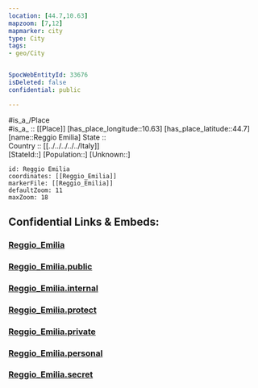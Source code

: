 ```yaml
---
location: [44.7,10.63] 
mapzoom: [7,12] 
mapmarker: city 
type: City
tags:
- geo/City


SpocWebEntityId: 33676
isDeleted: false
confidential: public

---
```

#is_a_/Place  
#is_a_ :: [[Place]] 
[has_place_longitude::10.63] 
[has_place_latitude::44.7] 
[name::Reggio Emilia] 
State ::  
Country :: [[../../../../../Italy]]  
[StateId::] 
[Population::] 
[Unknown::] 


```leaflet
id: Reggio Emilia
coordinates: [[Reggio_Emilia]] 
markerFile: [[Reggio_Emilia]] 
defaultZoom: 11 
maxZoom: 18
```


## Confidential Links & Embeds: 

### [Reggio_Emilia](/_Standards/Earth/Continent/Europe/Europe~South/Italy/regions~Italy/Emilia-Romagna/Reggio_Emilia.Province/City/Reggio_Emilia.md) 

### [Reggio_Emilia.public](/_public/Earth/Continent/Europe/Europe~South/Italy/regions~Italy/Emilia-Romagna/Reggio_Emilia.Province/City/Reggio_Emilia.public.md) 

### [Reggio_Emilia.internal](/_internal/Earth/Continent/Europe/Europe~South/Italy/regions~Italy/Emilia-Romagna/Reggio_Emilia.Province/City/Reggio_Emilia.internal.md) 

### [Reggio_Emilia.protect](/_protect/Earth/Continent/Europe/Europe~South/Italy/regions~Italy/Emilia-Romagna/Reggio_Emilia.Province/City/Reggio_Emilia.protect.md) 

### [Reggio_Emilia.private](/_private/Earth/Continent/Europe/Europe~South/Italy/regions~Italy/Emilia-Romagna/Reggio_Emilia.Province/City/Reggio_Emilia.private.md) 

### [Reggio_Emilia.personal](/_personal/Earth/Continent/Europe/Europe~South/Italy/regions~Italy/Emilia-Romagna/Reggio_Emilia.Province/City/Reggio_Emilia.personal.md) 

### [Reggio_Emilia.secret](/_secret/Earth/Continent/Europe/Europe~South/Italy/regions~Italy/Emilia-Romagna/Reggio_Emilia.Province/City/Reggio_Emilia.secret.md)


